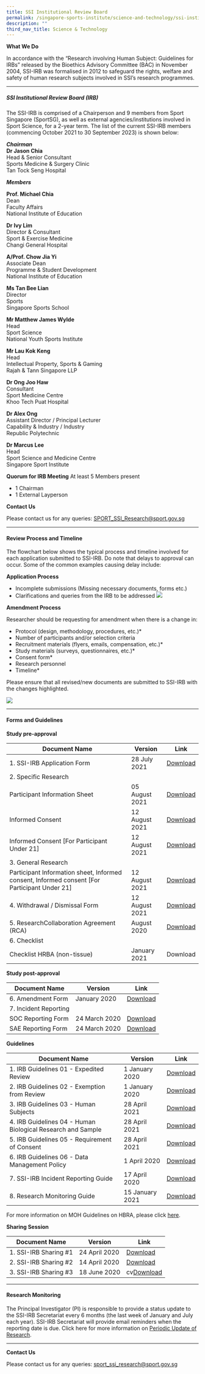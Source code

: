 ```yaml
---
title: SSI Institutional Review Board
permalink: /singapore-sports-institute/science-and-technology/ssi-institutional-review-board/
description: ""
third_nav_title: Science & Technology
---
```

**What We Do**

In accordance with the “Research involving Human Subject: Guidelines for IRBs” released by the Bioethics Advisory Committee (BAC) in November 2004, SSI-IRB was formalised in 2012 to safeguard the rights, welfare and safety of human research subjects involved in SSI’s research programmes.

---

##### **SSI Institutional Review Board (IRB)**

The SSI-IRB is comprised of a Chairperson and 9 members from Sport Singapore (SportSG), as well as external agencies/institutions involved in Sport Science, for a 2-year term. The list of the current SSI-IRB members (commencing October 2021 to 30 September 2023) is shown below:

***Chairman***
<br>
**Dr Jason Chia**
<br>
Head & Senior Consultant 
<br>
Sports Medicine & Surgery Clinic
<br>
Tan Tock Seng Hospital

***Members***

**Prof. Michael Chia**
<br>
Dean
<br>
Faculty Affairs
<br>
National Institute of Education

**Dr Ivy Lim**
<br>
Director & Consultant
<br>
Sport & Exercise Medicine
<br>
Changi General Hospital

**A/Prof. Chow Jia Yi**
<br>
Associate Dean
<br>
Programme & Student Development
<br>
National Institute of Education

**Ms Tan Bee Lian**
<br>
Director 
<br>
Sports
<br>
Singapore Sports School

**Mr Matthew James Wylde**
<br>
Head
<br>
Sport Science
<br>
National Youth Sports Institute

**Mr Lau Kok Keng**
<br>
Head
<br>
Intellectual Property, Sports & Gaming
<br>
Rajah & Tann Singapore LLP

**Dr Ong Joo Haw**
<br>
Consultant
<br>
Sport Medicine Centre
<br>
Khoo Tech Puat Hospital

**Dr Alex Ong**
<br>
Assistant Director / Principal Lecturer
<br>
Capability & Industry / Industry
<br>
Republic Polytechnic

**Dr Marcus Lee**
<br>
Head
<br>
Sport Science and Medicine Centre
<br>
Singapore Sport Institute

**Quorum for IRB Meeting**
 At least 5 Members present

* 1 Chairman
* 1 External Layperson

**Contact Us**  

Please contact us for any queries:
[SPORT_SSI_Research@sport.gov.sg](mailto:SPORT_SSI_Research@sport.gov.sg)

---


#### **Review Process and Timeline**
The flowchart below shows the typical process and timeline involved for each application submitted to SSI-IRB. Do note that delays to approval can occur. Some of the common examples causing delay include:

**Application Process**
*   Incomplete submissions (Missing necessary documents, forms etc.)
*   Clarifications and queries from the IRB to be addressed
![](/images/What%20We%20Do/Singapore%20Sports%20Institute/Science%20and%20Technology/Review%20Process%20and%20Timeline/Amendment_Process.png)

**Amendment Process**

Researcher should be requesting for amendment when there is a change in:

*   Protocol (design, methodology, procedures, etc.)\*
*   Number of participants and/or selection criteria
*   Recruitment materials (flyers, emails, compensation, etc.)\*
*   Study materials (surveys, questionnaires, etc.)\*
*   Consent form\*
*   Research personnel
*   Timeline\*

Please ensure that all revised/new documents are submitted to SSI-IRB with the changes highlighted.

![](/images/What%20We%20Do/Singapore%20Sports%20Institute/Science%20and%20Technology/Review%20Process%20and%20Timeline/Review_Process.png)

---

#### **Forms and Guidelines**

**Study pre-approval**

| Document Name | Version | Link |
| -------- | -------- | -------- |
| 1. SSI-IRB Application Form | 28 July 2021 | [Download ](/files/What%20We%20%20Do/Singapore%20Sports%20Institute/Science%20and%20Technology/Forms%20and%20Guidelines/SSI-IRB_application_form.pdf)  |
| 2. Specific Research  | | |
| Participant Information Sheet | 05 August 2021 |[Download](/files/What%20We%20%20Do/Singapore%20Sports%20Institute/Science%20and%20Technology/Forms%20and%20Guidelines/2_SSI-IRB_Specific_Participant_Information_Sheet_Template_August2021.pdf) |
| Informed Consent | 12 August 2021 | [Download](/files/What%20We%20%20Do/Singapore%20Sports%20Institute/Science%20and%20Technology/Forms%20and%20Guidelines/3a_SSI-IRB_Specific_Informed_Consent_Template_August2021.pdf) |
| Informed Consent [For Participant Under 21] | 12 August 2021| [Download](/files/What%20We%20%20Do/Singapore%20Sports%20Institute/Science%20and%20Technology/Forms%20and%20Guidelines/3b_SSI-IRB_Specific_U21_Informed_Consent_Template_August2021.pdf)|
| 3. General Research| | |
| Participant Information sheet, Informed consent, Informed consent [For Participant Under 21]| 12 August 2021 | [Download](/files/What%20We%20%20Do/Singapore%20Sports%20Institute/Science%20and%20Technology/Forms%20and%20Guidelines/4_SSI-IRB_General_Information_Sheet_Consent_Template_August2021.pdf)
| 4. Withdrawal / Dismissal Form | 12 August 2021 | [Download](/files/What%20We%20%20Do/Singapore%20Sports%20Institute/Science%20and%20Technology/Forms%20and%20Guidelines/5_SSI-IRB_Withdrawal_Dismissal_Form_Template_August2021.pdf)
|5. ResearchCollaboration Agreement (RCA) | August 2020 |[Download](/files/What%20We%20%20Do/Singapore%20Sports%20Institute/Science%20and%20Technology/Forms%20and%20Guidelines/Research_Collaboration_Agreement_template_v3.pdf)
| 6. Checklist | | |
| Checklist HRBA (non-tissue)|January 2021 | Download |

**Study post-approval** 

| Document Name | Version | Link |
| -------- | -------- | -------- |
| 6. Amendment Form | January 2020 | [Download](/files/What%20We%20%20Do/Singapore%20Sports%20Institute/Science%20and%20Technology/Forms%20and%20Guidelines/SSI-IRB_Amendment_Form_v1.pdf)  |
| 7. Incident Reporting | | |
| SOC Reporting Form | 24 March 2020 | [Download](/files/What%20We%20%20Do/Singapore%20Sports%20Institute/Science%20and%20Technology/Forms%20and%20Guidelines/SOC_Reporting_Form.pdf) |
| SAE Reporting Form | 24 March 2020 | [Download](/files/What%20We%20%20Do/Singapore%20Sports%20Institute/Science%20and%20Technology/Forms%20and%20Guidelines/SAE_Reporting_Form.pdf) |

**Guidelines**

| Document Name | Version | Link |
| -------- | -------- | -------- |
| 1. IRB Guidelines 01 - Expedited Review | 1 January 2020 | [Download](/files/What%20We%20%20Do/Singapore%20Sports%20Institute/Science%20and%20Technology/Forms%20and%20Guidelines/IRB_Guidelines_01_Expedited_Review_as_of_1_Jan2020.pdf)|
| 2. IRB Guidelines 02 - Exemption from Review | 1 January 2020 |[Download](/files/What%20We%20%20Do/Singapore%20Sports%20Institute/Science%20and%20Technology/Forms%20and%20Guidelines/IRB_Guidelines_02_Exemption_from_Review_as_of_1_Jan2020.pdf) |
| 3. IRB Guidelines 03 - Human Subjects | 28 April 2021 | [Download](/files/What%20We%20%20Do/Singapore%20Sports%20Institute/Science%20and%20Technology/Forms%20and%20Guidelines/IRB_Guidelines_03_Human_Subjects_as_of_April2021.pdf)|
| 4. IRB Guidelines 04 - Human Biological Research and Sample | 28 April 2021 | [Download](/files/What%20We%20%20Do/Singapore%20Sports%20Institute/Science%20and%20Technology/Forms%20and%20Guidelines/IRB_Guidelines_04_Human_Biological_Research_and_Sample_as_of_April2021.pdf)|
| 5. IRB Guidelines 05 - Requirement of Consent | 28 April 2021 |[Download](/files/What%20We%20%20Do/Singapore%20Sports%20Institute/Science%20and%20Technology/Forms%20and%20Guidelines/IRB_Guidelines_05_Requirement_of_Consent_as_of_April2021.pdf)|
| 6. IRB Guidelines 06 - Data Management Policy | 1 April 2020 |[Download](/files/What%20We%20%20Do/Singapore%20Sports%20Institute/Science%20and%20Technology/Forms%20and%20Guidelines/IRB_Guidelines_06_Data_Management_Policy_as_of_01042020.pdf)|
| 7. SSI-IRB Incident Reporting Guide | 17 April 2020 |[Download](/files/What%20We%20%20Do/Singapore%20Sports%20Institute/Science%20and%20Technology/Forms%20and%20Guidelines/SSI-IRB_Incident_Reporting_Guide.pdf)|
| 8. Research Monitoring Guide | 15 January 2021 |[Download](/files/What%20We%20%20Do/Singapore%20Sports%20Institute/Science%20and%20Technology/Research%20Monitoring/Research_Monitoring_Guide%20v2.pdf)|

For more information on MOH Guidelines on HBRA, please click [here](https://www.moh.gov.sg/policies-and-legislation/human-biomedical-research-act).

**Sharing Session**

| Document Name | Version | Link |
| -------- | -------- | -------- |
| 1. SSI-IRB Sharing #1 | 24 April 2020 | [Download](/files/What%20We%20%20Do/Singapore%20Sports%20Institute/Science%20and%20Technology/Forms%20and%20Guidelines/SSI-IRB_Sharing_24_April_2020.pdf)|
| 2. SSI-IRB Sharing #2 | 14 April 2020 | [Download](/files/What%20We%20%20Do/Singapore%20Sports%20Institute/Science%20and%20Technology/Forms%20and%20Guidelines/SSI-IRB_Sharing_14_Aug_2020.pdf)|
| 3. SSI-IRB Sharing #3 | 18 June 2020 |cv[Download](/files/What%20We%20%20Do/Singapore%20Sports%20Institute/Science%20and%20Technology/Forms%20and%20Guidelines/SSI-IRB_Sharing_18_Jun_2021.pdf)|

---

#### **Research Monitoring**
The Principal Investigator (PI) is responsible to provide a status update to the SSI-IRB Secretariat every 6 months (the last week of January and July each year). SSI-IRB Secretariat will provide email reminders when the reporting date is due. Click here for more information on [Periodic Update of Research](/files/What%20We%20%20Do/Singapore%20Sports%20Institute/Science%20and%20Technology/Research%20Monitoring/Research_Monitoring_Guide%20v2.pdf).

---

**Contact Us**

Please contact us for any queries: [sport_ssi_research@sport.gov.sg](mailto:sport_ssi_research@sport.gov.sg)